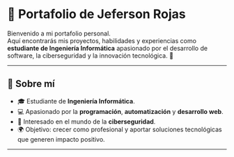 # 🌟 Portafolio de Jeferson Rojas

Bienvenido a mi portafolio personal.  
Aquí encontrarás mis proyectos, habilidades y experiencias como **estudiante de Ingeniería Informática** apasionado por el desarrollo de software, la ciberseguridad y la innovación tecnológica. 🚀

---

## 📌 Sobre mí
- 🎓 Estudiante de **Ingeniería Informática**.  
- 💻 Apasionado por la **programación**, **automatización** y **desarrollo web**.  
- 🔐 Interesado en el mundo de la **ciberseguridad**.  
- 🌍 Objetivo: crecer como profesional y aportar soluciones tecnológicas que generen impacto positivo.  

---
